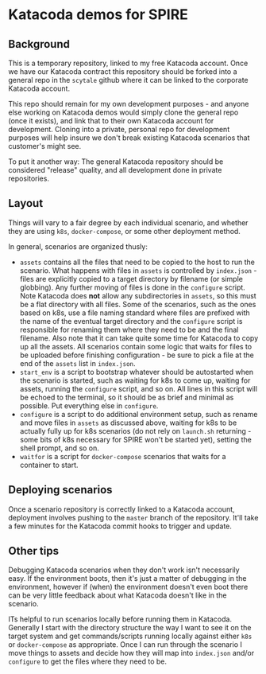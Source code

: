 # Katacoda demos for SPIRE

## Background

This is a temporary repository, linked to my free Katacoda account. Once we
have our Katacoda contract this repository should be forked into a general
repo in the `scytale` github where it can be linked to the corporate Katacoda
account.

This repo should remain for my own development purposes - and anyone else
working on Katacoda demos would simply clone the general repo (once it exists),
and link that to their own Katacoda account for development. Cloning into a
private, personal repo for development purposes will help insure we don't break
existing Katacoda scenarios that customer's might see.

To put it another way: The general Katacoda repository should be considered
"release" quality, and all development done in private repositories.

## Layout

Things will vary to a fair degree by each individual scenario, and whether they
are using `k8s`, `docker-compose`, or some other deployment method.

In general, scenarios are organized thusly:

+ `assets` contains all the files that need to be copied to the host to run the
  scenario. What happens with files in `assets` is controlled by `index.json` -
  files are explicitly copied to a target directory by filename (or simple
  globbing). Any further moving of files is done in the `configure` script. Note
  Katacoda does **not** allow any subdirectories in `assets`, so this must be
  a flat directory with all files. Some of the scenarios, such as the ones
  based on k8s, use a file naming standard where files are prefixed with the
  name of the eventual target directory and the `configure` script is
  responsible for renaming them where they need to be and the final filename.
  Also note that it can take quite some time for Katacoda to copy up all the
  assets. All scenarios contain some logic that waits for files to be uploaded
  before finishing configuration - be sure to pick a file at the end of the
  `assets` list in `index.json`.
+ `start_env` is a script to bootstrap whatever should be autostarted when the
  scenario is started, such as waiting for k8s to come up, waiting for assets,
  running the `configure` script, and so on. All lines in this script will be
  echoed to the terminal, so it should be as brief and minimal as possible. Put
  everything else in `configure`.
+ `configure` is a script to do additional environment setup, such as rename
  and move files in `assets` as discussed above, waiting for k8s to be actually
  fully up for k8s scenarios (do not rely on `launch.sh` returning - some bits
  of k8s necessary for SPIRE won't be started yet), setting the shell prompt,
  and so on.
+ `waitfor` is a script for `docker-compose` scenarios that waits for a
  container to start.

## Deploying scenarios

Once a scenario repository is correctly linked to a Katacoda account, deployment
involves pushing to the `master` branch of the repository. It'll take a few
minutes for the Katacoda commit hooks to trigger and update.

## Other tips

Debugging Katacoda scenarios when they don't work isn't necessarily easy. If
the environment boots, then it's just a matter of debugging in the environment,
however if (when) the environment doesn't even boot there can be very little
feedback about what Katacoda doesn't like in the scenario.

ITs helpful to run scenarios locally before running them
in Katacoda. Generally I start with the directory structure the way I want to
see it on the target system and get commands/scripts running locally against
either `k8s` or `docker-compose` as appropriate. Once I can run through the
scenario I move things to assets and decide how they will map into `index.json`
and/or `configure` to get the files where they need to be.
